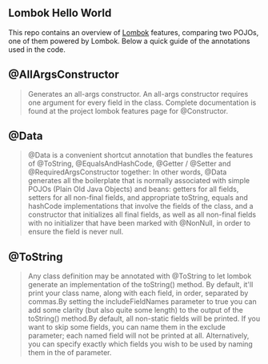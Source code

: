 Lombok Hello World
-------------

This repo contains an overview of [Lombok](http://projectlombok.org/) features, comparing two POJOs, one of them powered by Lombok.
Below a quick guide of the annotations used in the code.

@AllArgsConstructor
--------------------------

  > Generates an all-args constructor. An all-args constructor requires one argument for every field in the class.
Complete documentation is found at the project lombok features page for @Constructor.

@Data
--------------------------
> @Data is a convenient shortcut annotation that bundles the features of @ToString, @EqualsAndHashCode, @Getter / @Setter and @RequiredArgsConstructor together: In other words, @Data generates all the boilerplate that is normally associated with simple POJOs (Plain Old Java Objects) and beans: getters for all fields, setters for all non-final fields, and appropriate toString, equals and hashCode implementations that involve the fields of the class, and a constructor that initializes all final fields, as well as all non-final fields with no initializer that have been marked with @NonNull, in order to ensure the field is never null.

@ToString
--------------------------
> Any class definition may be annotated with @ToString to let lombok generate an implementation of the toString() method. By default, it'll print your class name, along with each field, in order, separated by commas.By setting the includeFieldNames parameter to true you can add some clarity (but also quite some length) to the output of the toString() method.By default, all non-static fields will be printed. If you want to skip some fields, you can name them in the exclude parameter; each named field will not be printed at all. Alternatively, you can specify exactly which fields you wish to be used by naming them in the of parameter.
